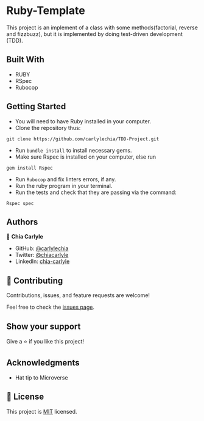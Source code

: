 # Ruby-Template
This project is an implement of a class with some methods(factorial, reverse and fizzbuzz), but it is implemented by doing test-driven development (TDD).

## Built With

- RUBY
- RSpec
- Rubocop


## Getting Started

  - You will need to have Ruby installed in your computer.
  - Clone the repository thus:
  ```
  git clone https://github.com/carlylechia/TDD-Project.git
  ```
  - Run `bundle install` to install necessary gems.
  - Make sure Rspec is installed on your computer, else run
  ```
  gem install Rspec
  ```
  - Run `Rubocop` and fix linters errors, if any.
  - Run the ruby program in your terminal.
  - Run the tests and check that they are passing via the command:
  ```
  Rspec spec
  ```


## Authors

👤 **Chia Carlyle**
- GitHub: [@carlylechia](https://github.com/carlylechia)
- Twitter: [@chiacarlyle](https://twitter.com/chiacarlyle)
- LinkedIn: [chia-carlyle](https://linkedin.com/in/chia-carlyle)


## 🤝 Contributing

Contributions, issues, and feature requests are welcome!

Feel free to check the [issues page](../../issues/).

## Show your support

Give a ⭐️ if you like this project!

## Acknowledgments

- Hat tip to Microverse

## 📝 License

This project is [MIT](./MIT.md) licensed.
